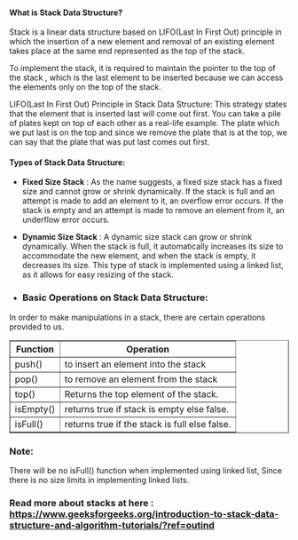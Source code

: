 #### What is Stack Data Structure?
Stack is a linear data structure based on LIFO(Last In First Out) principle in which the insertion of a new element and removal of an existing element takes place at the same end represented as the top of the stack.

To implement the stack, it is required to maintain the pointer to the top of the stack , which is the last element to be inserted because we can access the elements only on the top of the stack.

LIFO(Last In First Out) Principle in Stack Data Structure:
This strategy states that the element that is inserted last will come out first. You can take a pile of plates kept on top of each other as a real-life example. The plate which we put last is on the top and since we remove the plate that is at the top, we can say that the plate that was put last comes out first.

#### Types of Stack Data Structure:
- **Fixed Size Stack** : As the name suggests, a fixed size stack has a fixed size and cannot grow or shrink dynamically. If the stack is full and an attempt is made to add an element to it, an overflow error occurs. If the stack is empty and an attempt is made to remove an element from it, an underflow error occurs.
- **Dynamic Size Stack** : A dynamic size stack can grow or shrink dynamically. When the stack is full, it automatically increases its size to accommodate the new element, and when the stack is empty, it decreases its size. This type of stack is implemented using a linked list, as it allows for easy resizing of the stack.

- ### Basic Operations on Stack Data Structure:
In order to make manipulations in a stack, there are certain operations provided to us.

<table border="1">
        <tr>
            <th>Function</th>
            <th>Operation</th>
        </tr>
        <tr>
            <td>push()</td>
            <td>to insert an element into the stack</td>
        </tr>
        <tr>
            <td>pop()</td>
            <td>to remove an element from the stack</td>
        </tr>
        <tr>
            <td>top()</td>
            <td>Returns the top element of the stack.</td>
        </tr>
        <tr>
            <td>isEmpty()</td>
            <td>returns true if stack is empty else false.</td>
        </tr>
        <tr>
            <td>isFull()</td>
            <td>returns true if the stack is full else false.</td>
        </tr>
</table>

### Note:
There will be no isFull() function when implemented using linked list, Since there is no size limits in implementing linked lists.

### Read more about stacks at here : https://www.geeksforgeeks.org/introduction-to-stack-data-structure-and-algorithm-tutorials/?ref=outind 
